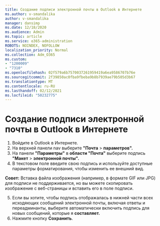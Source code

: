 ```yaml
---
title: Создание подписи электронной почты в Outlook в Интернете
ms.author: v-smandalika
author: v-smandalika
manager: dansimp
ms.date: 12/18/2020
ms.audience: Admin
ms.topic: article
ms.service: o365-administration
ROBOTS: NOINDEX, NOFOLLOW
localization_priority: Normal
ms.collection: Adm_O365
ms.custom:
- "1200009"
- "7310"
ms.openlocfilehash: 02f579a6b7570037261959419a6ea9586707b76e
ms.sourcegitcommit: 2f39850ac0fba9fbeba9b8b7939ae79b505d3b67
ms.translationtype: MT
ms.contentlocale: ru-RU
ms.lasthandoff: 02/12/2021
ms.locfileid: "50232775"
---
```

# <a name="create-an-email-signature-in-outlook-on-the-web"></a>Создание подписи электронной почты в Outlook в Интернете

1. Войдите в Outlook в Интернете.
2. На верхней панели nav выберите **"Почта**  >  **параметров".**
3. На панели **"Параметры"** в **области "Почта"** выберите подпись **"Макет**  >  **электронной почты".**
4. В текстовом поле введите свою подпись и используйте доступные параметры форматирования, чтобы изменить ее внешний вид.

**Совет:** Вставка файла изображения (например, в формате GIF или JPG) для подписи не поддерживается, но вы можете скопировать изображение с веб-страницы и вставить его в поле подписи.

5. Если вы хотите, чтобы подпись отображалась в нижней части всех исходяющих сообщений электронной почты, включая ответы и переадминанты, выберите автоматически включить подпись для новых сообщений, которые я **составляет.**
6. Нажмите кнопку **Сохранить**.
